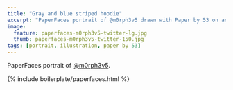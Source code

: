```yaml
---
title: "Gray and blue striped hoodie"
excerpt: "PaperFaces portrait of @m0rph3v5 drawn with Paper by 53 on an iPad."
image: 
  feature: paperfaces-m0rph3v5-twitter-lg.jpg
  thumb: paperfaces-m0rph3v5-twitter-150.jpg
tags: [portrait, illustration, paper by 53]
---
```


PaperFaces portrait of [@m0rph3v5](http://twitter.com/m0rph3v5).

{% include boilerplate/paperfaces.html %}